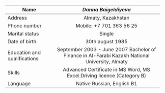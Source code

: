 Name | *Danna Baigeldiyeva*
--------|:----------------:|
Address | Almaty, Kazakhstan
Phone number | Mobile: +7 701 363 56 25
Marital status | Single
Date of birth|30th august 1985
Education and qualifications| September 2003 - June 2007 Bachelor of Finance in Al-Farabi Kazakh National University, Almaty
 Skills| Advanced Certificate in MS Word, MS Excel.Driving licence (Category B)
 Language | Native Russian, English B1

 
 

